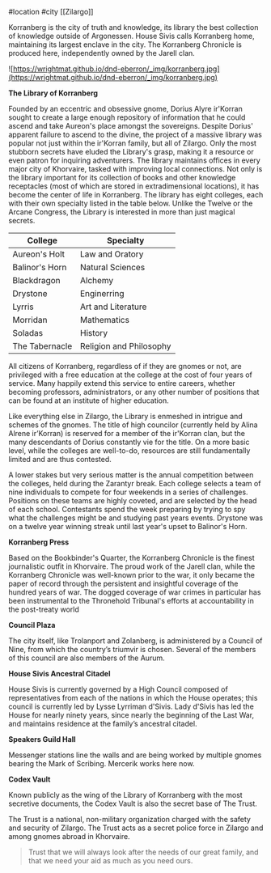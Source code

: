  #location #city [[Zilargo]]

Korranberg is the city of truth and knowledge, its library the best collection of knowledge outside of Argonessen. House Sivis calls Korranberg home, maintaining its largest enclave in the city. The Korranberg Chronicle is produced here, independently owned by the Jarell clan.

![https://wrightmat.github.io/dnd-eberron/_img/korranberg.jpg](https://wrightmat.github.io/dnd-eberron/_img/korranberg.jpg)

**The Library of Korranberg**

Founded by an eccentric and obsessive gnome, Dorius Alyre ir'Korran sought to create a large enough repository of information that he could ascend and take Aureon's place amongst the sovereigns. Despite Dorius' apparent failure to
ascend to the divine, the project of a massive library was popular not just within the ir'Korran family, but all of Zilargo.
Only the most stubborn secrets have eluded the Library's grasp, making it a resource or even patron for inquiring
adventurers. The library maintains offices in every major city of Khorvaire, tasked with improving local connections.
Not only is the library important for its collection of books and other knowledge receptacles (most of which are stored in
extradimensional locations), it has become the center of life in Korranberg. The library has eight colleges, each with their
own specialty listed in the table below. Unlike the Twelve or the Arcane Congress, the Library is interested in more than just magical secrets.

| College | Specialty |
| --- | --- |
| Aureon's Holt | Law and Oratory |
| Balinor's Horn | Natural Sciences |
| Blackdragon | Alchemy |
| Drystone | Enginerring |
| Lyrris | Art and Literature |
| Morridan | Mathematics |
| Soladas | History |
| The Tabernacle | Religion and Philosophy |

All citizens of Korranberg, regardless of if they are gnomes or not, are privileged with a free education at the college at
the cost of four years of service. Many happily extend this service to entire careers, whether becoming professors,
administrators, or any other number of positions that can be found at an institute of higher education.

Like everything else in Zilargo, the Library is enmeshed in intrigue and schemes of the gnomes. The title of high councilor (currently held by Alina Alrene ir’Korran) is reserved for a member of the ir'Korran clan, but the many descendants of Dorius constantly vie for the title. On a more basic level, while the colleges are well-to-do, resources are still fundamentally limited and are thus contested.

A lower stakes but very serious matter is the annual competition between the colleges, held during the Zarantyr break. Each college selects a team of nine individuals to compete for four weekends in a series of challenges. Positions on these teams are highly coveted, and are selected by the head of each school. Contestants spend the week preparing by trying to spy what the challenges might be and studying past years events. Drystone was on a twelve year winning streak until last year's upset to Balinor's Horn.

**Korranberg Press**

Based on the Bookbinder's Quarter, the Korranberg Chronicle is the finest journalistic outfit in Khorvaire. The proud work of the Jarell clan, while the Korranberg Chronicle was well-known prior to the war, it only became the paper of record through the persistent and insightful coverage of the hundred years of war. The dogged coverage of war crimes in particular has been instrumental to the Thronehold Tribunal's efforts at accountability in the post-treaty world

**Council Plaza**

The city itself, like Trolanport and Zolanberg, is administered by a Council of Nine, from which the country’s triumvir is chosen. Several of the members of this council are also members of the Aurum.

**House Sivis Ancestral Citadel**

House Sivis is currently governed by a High Council composed of representatives from each of the nations in which the House operates; this council is currently led by Lysse Lyrriman d'Sivis. Lady d'Sivis has led the House for nearly ninety years, since nearly the beginning of the Last War, and maintains residence at the family’s ancestral citadel.

**Speakers Guild Hall**

Messenger stations line the walls and are being worked by multiple gnomes bearing the Mark of Scribing. Mercerik works here now.

**Codex Vault**

Known publicly as the wing of the Library of Korranberg with the most secretive documents, the Codex Vault is also the secret base of The Trust.

The Trust is a national, non-military organization charged with the safety and security of Zilargo. The Trust acts as a secret police force in Zilargo and among gnomes abroad in Khorvaire.

> Trust that we will always look after the needs of our great family, and that we need your aid as much as you need ours.
